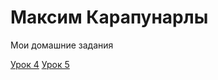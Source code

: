 
# Максим Карапунарлы
Мои домашние задания

[Урок 4](https://ixren97.github.io/Lesson_4)
[Урок 5](https://ixren97.github.io/Lesson_5)
